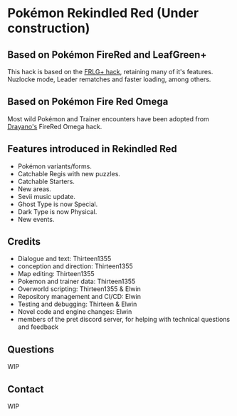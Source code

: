 # Pokémon Rekindled Red (Under construction)

## Based on Pokémon FireRed and LeafGreen+
This hack is based on the [FRLG+ hack](https://github.com/Deokishisu/FRLG-Plus/releases/latest), retaining many of it's features. Nuzlocke mode, Leader rematches and faster loading, among others.

## Based on Pokémon Fire Red Omega
Most wild Pokémon and Trainer encounters have been adopted from [Drayano's](https://www.romhacking.net/community/2785/) FireRed Omega hack.

## Features introduced in Rekindled Red
* Pokémon variants/forms.
* Catchable Regis with new puzzles.
* Catchable Starters.
* New areas.
* Sevii music update.
* Ghost Type is now Special.
* Dark Type is now Physical. 
* New events.

## Credits
* Dialogue and text: Thirteen1355
* conception and direction: Thirteen1355
* Map editing: Thirteen1355
* Pokemon and trainer data: Thirteen1355
* Overworld scripting: Thirteen1355 & Elwin
* Repository management and CI/CD: Elwin
* Testing and debugging: Thirteen & Elwin
* Novel code and engine changes: Elwin
* members of the pret discord server, for helping with technical questions and feedback

## Questions
WIP

## Contact
WIP
